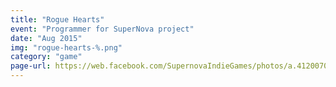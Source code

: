 ```yaml
---
title: "Rogue Hearts"
event: "Programmer for SuperNova project"
date: "Aug 2015"
img: "rogue-hearts-%.png"
category: "game"
page-url: https://web.facebook.com/SupernovaIndieGames/photos/a.412007025566718/677427512358000/?type=1&theater
---
```


